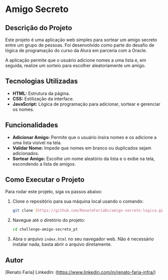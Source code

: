 # Amigo Secreto

## Descrição do Projeto
Este projeto é uma aplicação web simples para sortear um amigo secreto entre um grupo de pessoas. Foi desenvolvido como parte do desafio de lógica de programação do curso da Alura em parceria com a Oracle.

A aplicação permite que o usuário adicione nomes a uma lista e, em seguida, realize um sorteio para escolher aleatoriamente um amigo.

## Tecnologias Utilizadas
- **HTML:** Estrutura da página.
- **CSS:** Estilização da interface.
- **JavaScript:** Lógica de programação para adicionar, sortear e gerenciar os nomes.

## Funcionalidades
- **Adicionar Amigo:** Permite que o usuário insira nomes e os adicione a uma lista visível na tela.
- **Validar Nome:** Impede que nomes em branco ou duplicados sejam adicionados.
- **Sortear Amigo:** Escolhe um nome aleatório da lista e o exibe na tela, escondendo a lista de amigos.

## Como Executar o Projeto
Para rodar este projeto, siga os passos abaixo:

1.  Clone o repositório para sua máquina local usando o comando:
    ```bash
    git clone [https://github.com/RenatoFariaDv/amigo-secreto-logica.git](https://github.com/RenatoFariaDv/amigo-secreto-logica)
    ```
2.  Navegue até o diretório do projeto:
    ```bash
    cd challenge-amigo-secreto_pt
    ```
3.  Abra o arquivo `index.html` no seu navegador web. Não é necessário instalar nada, basta abrir o arquivo diretamente.

## Autor
[Renato Faria]
LinkedIn: (https://www.linkedin.com/in/renato-faria-infra/)